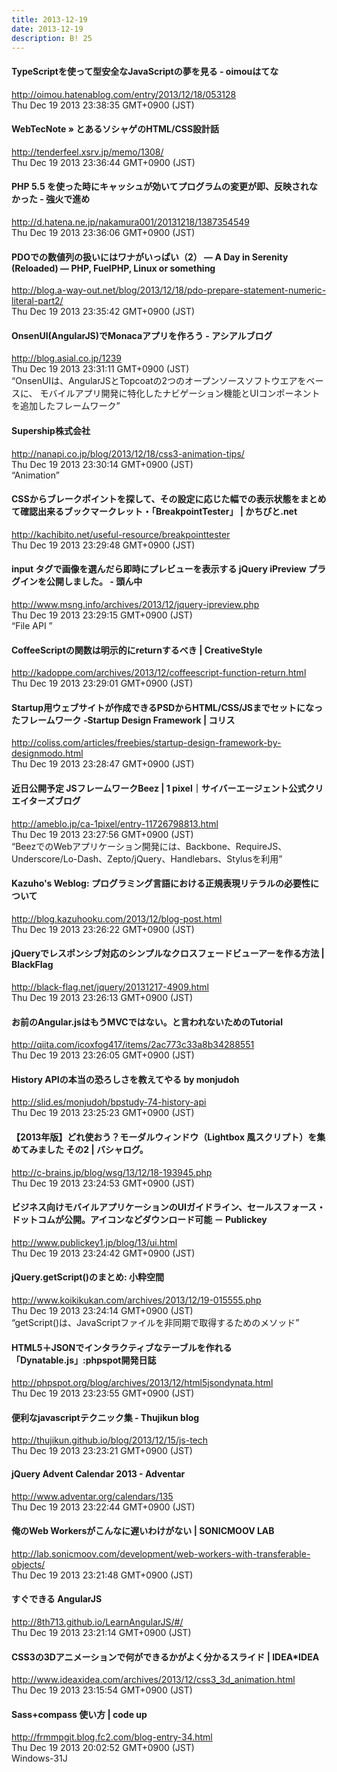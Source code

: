 ```yaml
---
title: 2013-12-19
date: 2013-12-19
description: B! 25
---
```


#### TypeScriptを使って型安全なJavaScriptの夢を見る - oimouはてな
http://oimou.hatenablog.com/entry/2013/12/18/053128<br>
Thu Dec 19 2013 23:38:35 GMT+0900 (JST)<br>


#### WebTecNote » とあるソシャゲのHTML/CSS設計話
http://tenderfeel.xsrv.jp/memo/1308/<br>
Thu Dec 19 2013 23:36:44 GMT+0900 (JST)<br>


####  PHP 5.5 を使った時にキャッシュが効いてプログラムの変更が即、反映されなかった - 強火で進め
http://d.hatena.ne.jp/nakamura001/20131218/1387354549<br>
Thu Dec 19 2013 23:36:06 GMT+0900 (JST)<br>


#### PDOでの数値列の扱いにはワナがいっぱい（2） — A Day in Serenity (Reloaded) — PHP, FuelPHP, Linux or something
http://blog.a-way-out.net/blog/2013/12/18/pdo-prepare-statement-numeric-literal-part2/<br>
Thu Dec 19 2013 23:35:42 GMT+0900 (JST)<br>


#### OnsenUI(AngularJS)でMonacaアプリを作ろう - アシアルブログ
http://blog.asial.co.jp/1239<br>
Thu Dec 19 2013 23:31:11 GMT+0900 (JST)<br>
“OnsenUIは、AngularJSとTopcoatの2つのオープンソースソフトウエアをベースに、 モバイルアプリ開発に特化したナビゲーション機能とUIコンポーネントを追加したフレームワーク”


#### Supership株式会社
http://nanapi.co.jp/blog/2013/12/18/css3-animation-tips/<br>
Thu Dec 19 2013 23:30:14 GMT+0900 (JST)<br>
“Animation”


#### CSSからブレークポイントを探して、その設定に応じた幅での表示状態をまとめて確認出来るブックマークレット・「BreakpointTester」 | かちびと.net
http://kachibito.net/useful-resource/breakpointtester<br>
Thu Dec 19 2013 23:29:48 GMT+0900 (JST)<br>


#### input タグで画像を選んだら即時にプレビューを表示する jQuery iPreview プラグインを公開しました。 - 頭ん中
http://www.msng.info/archives/2013/12/jquery-ipreview.php<br>
Thu Dec 19 2013 23:29:15 GMT+0900 (JST)<br>
“File API ”


#### CoffeeScriptの関数は明示的にreturnするべき | CreativeStyle
http://kadoppe.com/archives/2013/12/coffeescript-function-return.html<br>
Thu Dec 19 2013 23:29:01 GMT+0900 (JST)<br>


####   Startup用ウェブサイトが作成できるPSDからHTML/CSS/JSまでセットになったフレームワーク -Startup Design Framework | コリス
http://coliss.com/articles/freebies/startup-design-framework-by-designmodo.html<br>
Thu Dec 19 2013 23:28:47 GMT+0900 (JST)<br>


#### 近日公開予定 JSフレームワークBeez | 1 pixel｜サイバーエージェント公式クリエイターズブログ
http://ameblo.jp/ca-1pixel/entry-11726798813.html<br>
Thu Dec 19 2013 23:27:56 GMT+0900 (JST)<br>
“BeezでのWebアプリケーション開発には、Backbone、RequireJS、Underscore/Lo-Dash、Zepto/jQuery、Handlebars、Stylusを利用”


#### Kazuho's Weblog: プログラミング言語における正規表現リテラルの必要性について
http://blog.kazuhooku.com/2013/12/blog-post.html<br>
Thu Dec 19 2013 23:26:22 GMT+0900 (JST)<br>


#### jQueryでレスポンシブ対応のシンプルなクロスフェードビューアーを作る方法 | BlackFlag
http://black-flag.net/jquery/20131217-4909.html<br>
Thu Dec 19 2013 23:26:13 GMT+0900 (JST)<br>


#### お前のAngular.jsはもうMVCではない。と言われないためのTutorial
http://qiita.com/icoxfog417/items/2ac773c33a8b34288551<br>
Thu Dec 19 2013 23:26:05 GMT+0900 (JST)<br>


#### History APIの本当の恐ろしさを教えてやる by monjudoh
http://slid.es/monjudoh/bpstudy-74-history-api<br>
Thu Dec 19 2013 23:25:23 GMT+0900 (JST)<br>


#### 【2013年版】どれ使おう？モーダルウィンドウ（Lightbox 風スクリプト）を集めてみました その2 | バシャログ。
http://c-brains.jp/blog/wsg/13/12/18-193945.php<br>
Thu Dec 19 2013 23:24:53 GMT+0900 (JST)<br>


#### ビジネス向けモバイルアプリケーションのUIガイドライン、セールスフォース・ドットコムが公開。アイコンなどダウンロード可能 － Publickey
http://www.publickey1.jp/blog/13/ui.html<br>
Thu Dec 19 2013 23:24:42 GMT+0900 (JST)<br>


#### jQuery.getScript()のまとめ: 小粋空間
http://www.koikikukan.com/archives/2013/12/19-015555.php<br>
Thu Dec 19 2013 23:24:14 GMT+0900 (JST)<br>
“getScript()は、JavaScriptファイルを非同期で取得するためのメソッド”


#### HTML5＋JSONでインタラクティブなテーブルを作れる「Dynatable.js」:phpspot開発日誌
http://phpspot.org/blog/archives/2013/12/html5jsondynata.html<br>
Thu Dec 19 2013 23:23:55 GMT+0900 (JST)<br>


#### 便利なjavascriptテクニック集 - Thujikun blog
http://thujikun.github.io/blog/2013/12/15/js-tech<br>
Thu Dec 19 2013 23:23:21 GMT+0900 (JST)<br>


#### jQuery Advent Calendar 2013 - Adventar
http://www.adventar.org/calendars/135<br>
Thu Dec 19 2013 23:22:44 GMT+0900 (JST)<br>


#### 俺のWeb Workersがこんなに遅いわけがない | SONICMOOV LAB
http://lab.sonicmoov.com/development/web-workers-with-transferable-objects/<br>
Thu Dec 19 2013 23:21:48 GMT+0900 (JST)<br>


#### すぐできる AngularJS
http://8th713.github.io/LearnAngularJS/#/<br>
Thu Dec 19 2013 23:21:14 GMT+0900 (JST)<br>


#### CSS3の3Dアニメーションで何ができるかがよく分かるスライド | IDEA*IDEA
http://www.ideaxidea.com/archives/2013/12/css3_3d_animation.html<br>
Thu Dec 19 2013 23:15:54 GMT+0900 (JST)<br>


#### Sass+compass 使い方 | code up
http://frmmpgit.blog.fc2.com/blog-entry-34.html<br>
Thu Dec 19 2013 20:02:52 GMT+0900 (JST)<br>
Windows-31J


